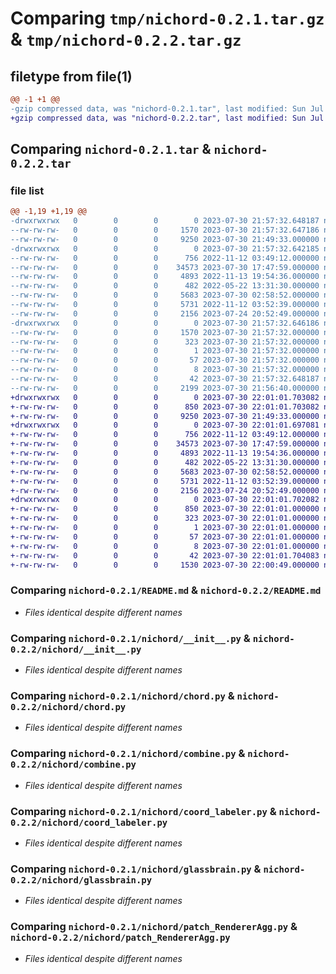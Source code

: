 # Comparing `tmp/nichord-0.2.1.tar.gz` & `tmp/nichord-0.2.2.tar.gz`

## filetype from file(1)

```diff
@@ -1 +1 @@
-gzip compressed data, was "nichord-0.2.1.tar", last modified: Sun Jul 30 21:57:32 2023, max compression
+gzip compressed data, was "nichord-0.2.2.tar", last modified: Sun Jul 30 22:01:01 2023, max compression
```

## Comparing `nichord-0.2.1.tar` & `nichord-0.2.2.tar`

### file list

```diff
@@ -1,19 +1,19 @@
-drwxrwxrwx   0        0        0        0 2023-07-30 21:57:32.648187 nichord-0.2.1/
--rw-rw-rw-   0        0        0     1570 2023-07-30 21:57:32.647186 nichord-0.2.1/PKG-INFO
--rw-rw-rw-   0        0        0     9250 2023-07-30 21:49:33.000000 nichord-0.2.1/README.md
-drwxrwxrwx   0        0        0        0 2023-07-30 21:57:32.642185 nichord-0.2.1/nichord/
--rw-rw-rw-   0        0        0      756 2022-11-12 03:49:12.000000 nichord-0.2.1/nichord/__init__.py
--rw-rw-rw-   0        0        0    34573 2023-07-30 17:47:59.000000 nichord-0.2.1/nichord/chord.py
--rw-rw-rw-   0        0        0     4893 2022-11-13 19:54:36.000000 nichord-0.2.1/nichord/combine.py
--rw-rw-rw-   0        0        0      482 2022-05-22 13:31:30.000000 nichord-0.2.1/nichord/convert.py
--rw-rw-rw-   0        0        0     5683 2023-07-30 02:58:52.000000 nichord-0.2.1/nichord/coord_labeler.py
--rw-rw-rw-   0        0        0     5731 2022-11-12 03:52:39.000000 nichord-0.2.1/nichord/glassbrain.py
--rw-rw-rw-   0        0        0     2156 2023-07-24 20:52:49.000000 nichord-0.2.1/nichord/patch_RendererAgg.py
-drwxrwxrwx   0        0        0        0 2023-07-30 21:57:32.646186 nichord-0.2.1/nichord.egg-info/
--rw-rw-rw-   0        0        0     1570 2023-07-30 21:57:32.000000 nichord-0.2.1/nichord.egg-info/PKG-INFO
--rw-rw-rw-   0        0        0      323 2023-07-30 21:57:32.000000 nichord-0.2.1/nichord.egg-info/SOURCES.txt
--rw-rw-rw-   0        0        0        1 2023-07-30 21:57:32.000000 nichord-0.2.1/nichord.egg-info/dependency_links.txt
--rw-rw-rw-   0        0        0       57 2023-07-30 21:57:32.000000 nichord-0.2.1/nichord.egg-info/requires.txt
--rw-rw-rw-   0        0        0        8 2023-07-30 21:57:32.000000 nichord-0.2.1/nichord.egg-info/top_level.txt
--rw-rw-rw-   0        0        0       42 2023-07-30 21:57:32.648187 nichord-0.2.1/setup.cfg
--rw-rw-rw-   0        0        0     2199 2023-07-30 21:56:40.000000 nichord-0.2.1/setup.py
+drwxrwxrwx   0        0        0        0 2023-07-30 22:01:01.703082 nichord-0.2.2/
+-rw-rw-rw-   0        0        0      850 2023-07-30 22:01:01.703082 nichord-0.2.2/PKG-INFO
+-rw-rw-rw-   0        0        0     9250 2023-07-30 21:49:33.000000 nichord-0.2.2/README.md
+drwxrwxrwx   0        0        0        0 2023-07-30 22:01:01.697081 nichord-0.2.2/nichord/
+-rw-rw-rw-   0        0        0      756 2022-11-12 03:49:12.000000 nichord-0.2.2/nichord/__init__.py
+-rw-rw-rw-   0        0        0    34573 2023-07-30 17:47:59.000000 nichord-0.2.2/nichord/chord.py
+-rw-rw-rw-   0        0        0     4893 2022-11-13 19:54:36.000000 nichord-0.2.2/nichord/combine.py
+-rw-rw-rw-   0        0        0      482 2022-05-22 13:31:30.000000 nichord-0.2.2/nichord/convert.py
+-rw-rw-rw-   0        0        0     5683 2023-07-30 02:58:52.000000 nichord-0.2.2/nichord/coord_labeler.py
+-rw-rw-rw-   0        0        0     5731 2022-11-12 03:52:39.000000 nichord-0.2.2/nichord/glassbrain.py
+-rw-rw-rw-   0        0        0     2156 2023-07-24 20:52:49.000000 nichord-0.2.2/nichord/patch_RendererAgg.py
+drwxrwxrwx   0        0        0        0 2023-07-30 22:01:01.702082 nichord-0.2.2/nichord.egg-info/
+-rw-rw-rw-   0        0        0      850 2023-07-30 22:01:01.000000 nichord-0.2.2/nichord.egg-info/PKG-INFO
+-rw-rw-rw-   0        0        0      323 2023-07-30 22:01:01.000000 nichord-0.2.2/nichord.egg-info/SOURCES.txt
+-rw-rw-rw-   0        0        0        1 2023-07-30 22:01:01.000000 nichord-0.2.2/nichord.egg-info/dependency_links.txt
+-rw-rw-rw-   0        0        0       57 2023-07-30 22:01:01.000000 nichord-0.2.2/nichord.egg-info/requires.txt
+-rw-rw-rw-   0        0        0        8 2023-07-30 22:01:01.000000 nichord-0.2.2/nichord.egg-info/top_level.txt
+-rw-rw-rw-   0        0        0       42 2023-07-30 22:01:01.704083 nichord-0.2.2/setup.cfg
+-rw-rw-rw-   0        0        0     1530 2023-07-30 22:00:49.000000 nichord-0.2.2/setup.py
```

### Comparing `nichord-0.2.1/README.md` & `nichord-0.2.2/README.md`

 * *Files identical despite different names*

### Comparing `nichord-0.2.1/nichord/__init__.py` & `nichord-0.2.2/nichord/__init__.py`

 * *Files identical despite different names*

### Comparing `nichord-0.2.1/nichord/chord.py` & `nichord-0.2.2/nichord/chord.py`

 * *Files identical despite different names*

### Comparing `nichord-0.2.1/nichord/combine.py` & `nichord-0.2.2/nichord/combine.py`

 * *Files identical despite different names*

### Comparing `nichord-0.2.1/nichord/coord_labeler.py` & `nichord-0.2.2/nichord/coord_labeler.py`

 * *Files identical despite different names*

### Comparing `nichord-0.2.1/nichord/glassbrain.py` & `nichord-0.2.2/nichord/glassbrain.py`

 * *Files identical despite different names*

### Comparing `nichord-0.2.1/nichord/patch_RendererAgg.py` & `nichord-0.2.2/nichord/patch_RendererAgg.py`

 * *Files identical despite different names*

